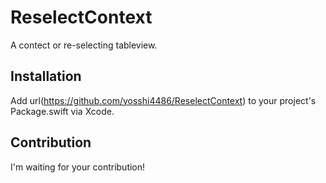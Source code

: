 # ReselectContext

A contect or re-selecting tableview.

## Installation
Add url(https://github.com/yosshi4486/ReselectContext) to your project's Package.swift via Xcode.

## Contribution
I'm waiting for your contribution!